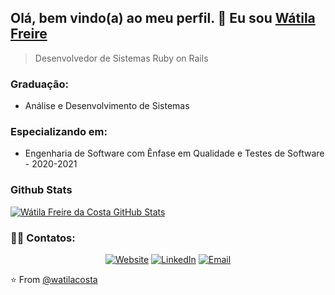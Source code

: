 ## Olá, bem vindo(a) ao meu perfil. 👋 Eu sou [Wátila Freire](http://watilacosta.com.br)
> Desenvolvedor de Sistemas Ruby on Rails

### Graduação:
- Análise e Desenvolvimento de Sistemas

### Especializando em:
- Engenharia de Software com Ênfase em Qualidade e Testes de Software - 2020-2021

### Github Stats

[![Wátila Freire da Costa GitHub Stats](https://github-readme-stats.vercel.app/api?username=watilacosta&show_icons=true&count_private=true)](https://github.com/watilacosta)

<h3> 🤝🏻 Contatos:</h3>

<p align="center">
<a href="https://www.watilacosta.com.br" target="_blank"><img alt="Website" src="https://img.shields.io/badge/Website-www.watilacosta.com.br-red?style=flat&logo=google-chrome"></a>
<a href="https://www.linkedin.com/in/watilacosta/" target="_blank"><img alt="LinkedIn" src="https://img.shields.io/badge/LinkedIn-@watilacosta-green?style=flat&logo=linkedin"></a>
<a href="mailto:watilafreire26@gmail.com"><img alt="Email" src="https://img.shields.io/badge/Email-watilafreire26@gmail.com-blue?style=flat&logo=gmail"></a>
</p>


⭐️ From [@watilacosta](https://github.com/watilacosta)

